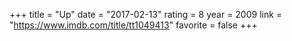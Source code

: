 +++
title = "Up"
date = "2017-02-13"
rating = 8
year = 2009
link = "https://www.imdb.com/title/tt1049413"
favorite = false
+++
